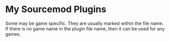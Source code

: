 # My Sourcemod Plugins
Some may be game specific. They are usually marked within the file name. If there is no game name in the plugin file name, then it can be used for any games.
